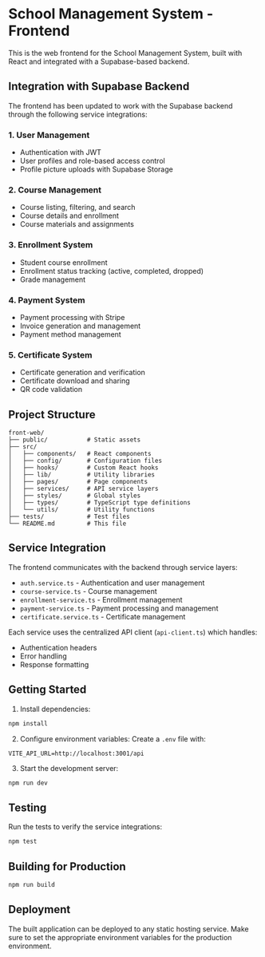 # School Management System - Frontend

This is the web frontend for the School Management System, built with React and integrated with a Supabase-based backend.

## Integration with Supabase Backend

The frontend has been updated to work with the Supabase backend through the following service integrations:

### 1. User Management
- Authentication with JWT
- User profiles and role-based access control
- Profile picture uploads with Supabase Storage

### 2. Course Management
- Course listing, filtering, and search
- Course details and enrollment
- Course materials and assignments

### 3. Enrollment System
- Student course enrollment
- Enrollment status tracking (active, completed, dropped)
- Grade management

### 4. Payment System
- Payment processing with Stripe
- Invoice generation and management
- Payment method management

### 5. Certificate System
- Certificate generation and verification
- Certificate download and sharing
- QR code validation

## Project Structure

```
front-web/
├── public/           # Static assets
├── src/
│   ├── components/   # React components
│   ├── config/       # Configuration files
│   ├── hooks/        # Custom React hooks
│   ├── lib/          # Utility libraries
│   ├── pages/        # Page components
│   ├── services/     # API service layers
│   ├── styles/       # Global styles
│   ├── types/        # TypeScript type definitions
│   └── utils/        # Utility functions
├── tests/            # Test files
└── README.md         # This file
```

## Service Integration

The frontend communicates with the backend through service layers:

- `auth.service.ts` - Authentication and user management
- `course-service.ts` - Course management
- `enrollment-service.ts` - Enrollment management
- `payment-service.ts` - Payment processing and management
- `certificate.service.ts` - Certificate management

Each service uses the centralized API client (`api-client.ts`) which handles:
- Authentication headers
- Error handling
- Response formatting

## Getting Started

1. Install dependencies:
```bash
npm install
```

2. Configure environment variables:
Create a `.env` file with:
```
VITE_API_URL=http://localhost:3001/api
```

3. Start the development server:
```bash
npm run dev
```

## Testing

Run the tests to verify the service integrations:
```bash
npm test
```

## Building for Production

```bash
npm run build
```

## Deployment

The built application can be deployed to any static hosting service. Make sure to set the appropriate environment variables for the production environment. 
